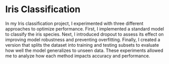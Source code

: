 # Iris Classification


In my Iris classification project, I experimented with three different approaches to optimize performance. First, I implemented a standard model to classify the iris species. 
Next, I introduced dropout to assess its effect on improving model robustness and preventing overfitting. 
Finally, I created a version that splits the dataset into training and testing subsets to evaluate how well the model generalizes to unseen data. These experiments allowed me to analyze how each method impacts accuracy and performance.
